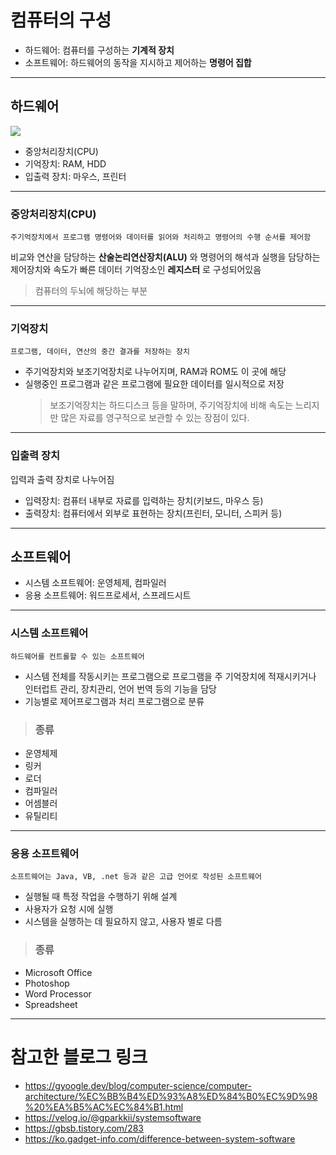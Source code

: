 # 컴퓨터의 구성

- 하드웨어: 컴퓨터를 구성하는 **기계적 장치**
- 소프트웨어: 하드웨어의 동작을 지시하고 제어하는 **명령어 집합**

---

## 하드웨어

![](https://velog.velcdn.com/images/blooper20/post/36617092-4a27-4e70-94e5-ecca91b18612/image.png)

- 중앙처리장치(CPU)
- 기억장치: RAM, HDD
- 입출력 장치: 마우스, 프린터

---

### 중앙처리장치(CPU)

```
주기억장치에서 프로그램 명령어와 데이터를 읽어와 처리하고 명령어의 수행 순서를 제어함
```

비교와 연산을 담당하는 **산술논리연산장치(ALU)** 와 명령어의 해석과 실행을 담당하는 제어장치와 속도가 빠른 데이터 기억장소인 **레지스터** 로 구성되어있음

> 컴퓨터의 두뇌에 해당하는 부분

---

### 기억장치

```
프로그램, 데이터, 연산의 중간 결과를 저장하는 장치
```

- 주기억장치와 보조기억장치로 나누어지며, RAM과 ROM도 이 곳에 해당
- 실행중인 프로그램과 같은 프로그램에 필요한 데이터를 일시적으로 저장
  > 보조기억장치는 하드디스크 등을 말하며, 주기억장치에 비해 속도는 느리지만 많은 자료를 영구적으로 보관할 수 있는 장점이 있다.

---

### 입출력 장치

입력과 출력 장치로 나누어짐

- 입력장치: 컴퓨터 내부로 자료를 입력하는 장치(키보드, 마우스 등)
- 출력장치: 컴퓨터에서 외부로 표현하는 장치(프린터, 모니터, 스피커 등)

---

## 소프트웨어

- 시스템 소프트웨어: 운영체제, 컴파일러
- 응용 소프트웨어: 워드프로세서, 스프레드시트

---

### 시스템 소프트웨어

```
하드웨어를 컨트롤할 수 있는 소프트웨어
```

- 시스템 전체를 작동시키는 프로그램으로 프로그램을 주 기억장치에 적재시키거나 인터럽트 관리, 장치관리, 언어 번역 등의 기능을 담당
- 기능별로 제어프로그램과 처리 프로그램으로 분류

> ### 종류

- 운영체제
- 링커
- 로더
- 컴파일러
- 어셈블러
- 유틸리티

---

### 응용 소프트웨어

```
소프트웨어는 Java, VB, .net 등과 같은 고급 언어로 작성된 소프트웨어
```

- 실행될 때 특정 작업을 수행하기 위해 설계
- 사용자가 요청 시에 실행
- 시스템을 실행하는 데 필요하지 않고, 사용자 별로 다름

> ### 종류

- Microsoft Office
- Photoshop
- Word Processor
- Spreadsheet

---

# 참고한 블로그 링크

- https://gyoogle.dev/blog/computer-science/computer-architecture/%EC%BB%B4%ED%93%A8%ED%84%B0%EC%9D%98%20%EA%B5%AC%EC%84%B1.html
- https://velog.io/@gparkkii/systemsoftware
- https://gbsb.tistory.com/283
- https://ko.gadget-info.com/difference-between-system-software

